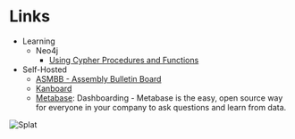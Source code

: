 # Links
  
  * Learning
    * Neo4j
      * [Using Cypher Procedures and Functions](https://www.youtube.com/watch?v=tbyf7_LmLTM)
  * Self-Hosted
    * [ASMBB - Assembly Bulletin Board](https://board.asm32.info/asmbb/asmbb-v2-6-has-been-officially-released.278/) 
    * [Kanboard](https://kanboard.org/)
    * [Metabase](https://www.metabase.com/): Dashboarding - Metabase is the easy, open source way for everyone in your company to ask questions and learn from data.


![Splat](https://i.pinimg.com/originals/94/a4/4b/94a44bb26d25a07c203de937b63bd7c1.jpg)
    

